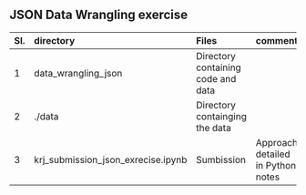 ## JSON Data Wrangling exercise
|Sl.|directory|Files |comment| 
|:---|:---|:---|:---|
| 1|data_wrangling_json|Directory containing code and data| |
| 2|./data |Directory containging the data ||
| 3|krj_submission_json_exrecise.ipynb|Sumbission|Approach detailed in Python notes  |


